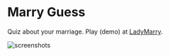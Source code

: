 # Marry Guess

Quiz about your marriage. Play (demo) at [LadyMarry](http://ladymarry.xyz).

![screenshots](https://cloud.githubusercontent.com/assets/941519/21560219/745424e2-ce10-11e6-8c52-347fa697a7a7.png)
